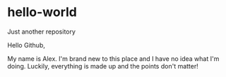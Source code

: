 # hello-world
Just another repository

Hello Github,

My name is Alex. I'm brand new to this place and I have no idea what I'm doing. Luckily, everything is made up and the points don't matter!
